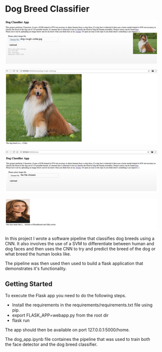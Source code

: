 # Dog Breed Classifier

[//]: # (Image References)

[image1]: ./readme_images/image1.png "App Screenshot"
[image2]: ./readme_images/image2.png "App Screenshot"
[image3]: ./readme_images/image3.png "App Screenshot"
[image4]: ./readme_images/image4.png "App Screenshot"

![App Screenshot][image1]

![App Screenshot][image2]

![App Screenshot][image3]

![App Screenshot][image4]

In this project I wrote a software pipeline that classifies dog breeds using a CNN. It also involves the use of a SVM to differentiate between human and dog faces and then uses the CNN to try and predict the breed of the dog or what breed the human looks like. 

The pipeline was then used then used to build a flask application that demonstrates it's functionality. 


## Getting Started 
To execute the Flask app you need to do the following steps.

* Install the requirements in the requirements/requirements.txt file using pip. 
* export FLASK_APP=webapp.py from the root dir
* flask run

The app should then be available on port 127.0.0.1:5000/home.

The dog_app.ipynb file containes the pipeline that was used to train both the face detector and the dog breed classifier.
